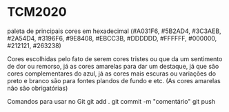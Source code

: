 # TCM2020
paleta de principais cores em hexadecimal
(#A031F6, #5B2AD4, #3C3AEB, #2A54D4, #3196F6, #9E8408, #EBCC3B, #DDDDDD, #FFFFFF, #000000, #212121, #263238)

Cores escolhidas pelo fato de serem cores tristes ou que da um sentimento de dor ou remorso, já as cores amarelas
para dar um destaque, já que são cores complementares do azul, já as cores mais escuras ou variações do preto e branco
são para fontes plandos de fundo e etc. (As cores amarelas não são obrigatórias)

Comandos para usar no Git
git add .
git commit -m "comentário"
git push